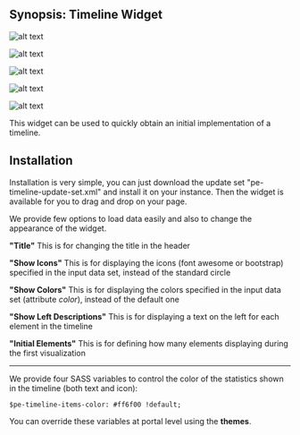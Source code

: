 ## Synopsis: Timeline Widget

![alt text](https://gitlab.com/dev-practice/platexp-widget-library/raw/master/images/pe-timeline-screenshot.png "Timeline Widget")

![alt text](https://gitlab.com/dev-practice/platexp-widget-library/raw/master/images/pe-timeline-screenshot-02.png "Timeline Widget - Collapsed")

![alt text](https://gitlab.com/dev-practice/platexp-widget-library/raw/master/images/pe-timeline-screenshot-03.png "Timeline Widget - In playback mode")

![alt text](https://gitlab.com/dev-practice/platexp-widget-library/raw/master/images/pe-timeline-screenshot-04.png "Timeline Widget - With the option Show Icons and Show Colors set to True")

![alt text](https://gitlab.com/dev-practice/platexp-widget-library/raw/master/images/pe-timeline-screenshot-05.png "Timeline Widget - With the option Show Colors set to True")

This widget can be used to quickly obtain an initial implementation of a timeline.

## Installation

Installation is very simple, you can just download the update set "pe-timeline-update-set.xml" and install it on your instance. Then the widget is available for you to drag and drop on your page.

We provide few options to load data easily and also to change the appearance of the widget.

**"Title"** This is for changing the title in the header

**"Show Icons"** This is for displaying the icons (font awesome or bootstrap) specified in the input data set, instead of the standard circle

**"Show Colors"** This is for displaying the colors specified in the input data set (attribute *color*), instead of the default one

**"Show Left Descriptions"** This is for displaying a text on the left for each element in the timeline

**"Initial Elements"** This is for defining how many elements displaying during the first visualization

***

We provide four SASS variables to control the color of the statistics shown in the timeline (both text and icon):

`$pe-timeline-items-color: #ff6f00 !default;`

You can override these variables at portal level using the **themes**.
